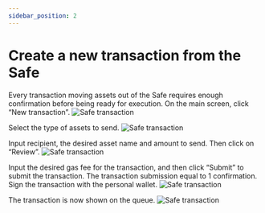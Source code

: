 ```yaml
---
sidebar_position: 2
---
```


# Create a new transaction from the Safe

Every transaction moving assets out of the Safe requires enough confirmation before being ready for execution. On the main screen, click “New transaction”. 
![Safe transaction](/img/pyxis-safe/create_safe_transaction_1.png)

Select the type of assets to send.
![Safe transaction](/img/pyxis-safe/create_safe_transaction_2.png)

Input recipient, the desired asset name and amount to send. Then click on “Review”.
![Safe transaction](/img/pyxis-safe/create_safe_transaction_3.png)

Input the desired gas fee for the transaction, and then click “Submit” to submit the transaction. The transaction submission equal to 1 confirmation. Sign the transaction with the personal wallet.
![Safe transaction](/img/pyxis-safe/create_safe_transaction_4.png)

The transaction is now shown on the queue.
![Safe transaction](/img/pyxis-safe/create_safe_transaction_5.png)
